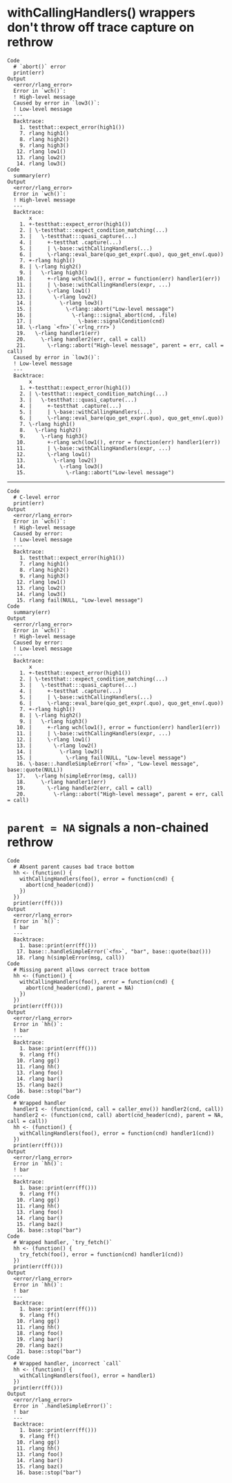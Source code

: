 # withCallingHandlers() wrappers don't throw off trace capture on rethrow

    Code
      # `abort()` error
      print(err)
    Output
      <error/rlang_error>
      Error in `wch()`:
      ! High-level message
      Caused by error in `low3()`:
      ! Low-level message
      ---
      Backtrace:
        1. testthat::expect_error(high1())
        7. rlang high1()
        8. rlang high2()
        9. rlang high3()
       12. rlang low1()
       13. rlang low2()
       14. rlang low3()
    Code
      summary(err)
    Output
      <error/rlang_error>
      Error in `wch()`:
      ! High-level message
      ---
      Backtrace:
           x
        1. +-testthat::expect_error(high1())
        2. | \-testthat:::expect_condition_matching(...)
        3. |   \-testthat:::quasi_capture(...)
        4. |     +-testthat .capture(...)
        5. |     | \-base::withCallingHandlers(...)
        6. |     \-rlang::eval_bare(quo_get_expr(.quo), quo_get_env(.quo))
        7. +-rlang high1()
        8. | \-rlang high2()
        9. |   \-rlang high3()
       10. |     +-rlang wch(low1(), error = function(err) handler1(err))
       11. |     | \-base::withCallingHandlers(expr, ...)
       12. |     \-rlang low1()
       13. |       \-rlang low2()
       14. |         \-rlang low3()
       15. |           \-rlang::abort("Low-level message")
       16. |             \-rlang:::signal_abort(cnd, .file)
       17. |               \-base::signalCondition(cnd)
       18. \-rlang `<fn>`(`<rlng_rrr>`)
       19.   \-rlang handler1(err)
       20.     \-rlang handler2(err, call = call)
       21.       \-rlang::abort("High-level message", parent = err, call = call)
      Caused by error in `low3()`:
      ! Low-level message
      ---
      Backtrace:
           x
        1. +-testthat::expect_error(high1())
        2. | \-testthat:::expect_condition_matching(...)
        3. |   \-testthat:::quasi_capture(...)
        4. |     +-testthat .capture(...)
        5. |     | \-base::withCallingHandlers(...)
        6. |     \-rlang::eval_bare(quo_get_expr(.quo), quo_get_env(.quo))
        7. \-rlang high1()
        8.   \-rlang high2()
        9.     \-rlang high3()
       10.       +-rlang wch(low1(), error = function(err) handler1(err))
       11.       | \-base::withCallingHandlers(expr, ...)
       12.       \-rlang low1()
       13.         \-rlang low2()
       14.           \-rlang low3()
       15.             \-rlang::abort("Low-level message")

---

    Code
      # C-level error
      print(err)
    Output
      <error/rlang_error>
      Error in `wch()`:
      ! High-level message
      Caused by error:
      ! Low-level message
      ---
      Backtrace:
        1. testthat::expect_error(high1())
        7. rlang high1()
        8. rlang high2()
        9. rlang high3()
       12. rlang low1()
       13. rlang low2()
       14. rlang low3()
       15. rlang fail(NULL, "Low-level message")
    Code
      summary(err)
    Output
      <error/rlang_error>
      Error in `wch()`:
      ! High-level message
      Caused by error:
      ! Low-level message
      ---
      Backtrace:
           x
        1. +-testthat::expect_error(high1())
        2. | \-testthat:::expect_condition_matching(...)
        3. |   \-testthat:::quasi_capture(...)
        4. |     +-testthat .capture(...)
        5. |     | \-base::withCallingHandlers(...)
        6. |     \-rlang::eval_bare(quo_get_expr(.quo), quo_get_env(.quo))
        7. +-rlang high1()
        8. | \-rlang high2()
        9. |   \-rlang high3()
       10. |     +-rlang wch(low1(), error = function(err) handler1(err))
       11. |     | \-base::withCallingHandlers(expr, ...)
       12. |     \-rlang low1()
       13. |       \-rlang low2()
       14. |         \-rlang low3()
       15. |           \-rlang fail(NULL, "Low-level message")
       16. \-base::.handleSimpleError(`<fn>`, "Low-level message", base::quote(NULL))
       17.   \-rlang h(simpleError(msg, call))
       18.     \-rlang handler1(err)
       19.       \-rlang handler2(err, call = call)
       20.         \-rlang::abort("High-level message", parent = err, call = call)

# `parent = NA` signals a non-chained rethrow

    Code
      # Absent parent causes bad trace bottom
      hh <- (function() {
        withCallingHandlers(foo(), error = function(cnd) {
          abort(cnd_header(cnd))
        })
      })
      print(err(ff()))
    Output
      <error/rlang_error>
      Error in `h()`:
      ! bar
      ---
      Backtrace:
        1. base::print(err(ff()))
       17. base::.handleSimpleError(`<fn>`, "bar", base::quote(baz()))
       18. rlang h(simpleError(msg, call))
    Code
      # Missing parent allows correct trace bottom
      hh <- (function() {
        withCallingHandlers(foo(), error = function(cnd) {
          abort(cnd_header(cnd), parent = NA)
        })
      })
      print(err(ff()))
    Output
      <error/rlang_error>
      Error in `hh()`:
      ! bar
      ---
      Backtrace:
        1. base::print(err(ff()))
        9. rlang ff()
       10. rlang gg()
       11. rlang hh()
       13. rlang foo()
       14. rlang bar()
       15. rlang baz()
       16. base::stop("bar")
    Code
      # Wrapped handler
      handler1 <- (function(cnd, call = caller_env()) handler2(cnd, call))
      handler2 <- (function(cnd, call) abort(cnd_header(cnd), parent = NA, call = call))
      hh <- (function() {
        withCallingHandlers(foo(), error = function(cnd) handler1(cnd))
      })
      print(err(ff()))
    Output
      <error/rlang_error>
      Error in `hh()`:
      ! bar
      ---
      Backtrace:
        1. base::print(err(ff()))
        9. rlang ff()
       10. rlang gg()
       11. rlang hh()
       13. rlang foo()
       14. rlang bar()
       15. rlang baz()
       16. base::stop("bar")
    Code
      # Wrapped handler, `try_fetch()`
      hh <- (function() {
        try_fetch(foo(), error = function(cnd) handler1(cnd))
      })
      print(err(ff()))
    Output
      <error/rlang_error>
      Error in `hh()`:
      ! bar
      ---
      Backtrace:
        1. base::print(err(ff()))
        9. rlang ff()
       10. rlang gg()
       11. rlang hh()
       18. rlang foo()
       19. rlang bar()
       20. rlang baz()
       21. base::stop("bar")
    Code
      # Wrapped handler, incorrect `call`
      hh <- (function() {
        withCallingHandlers(foo(), error = handler1)
      })
      print(err(ff()))
    Output
      <error/rlang_error>
      Error in `.handleSimpleError()`:
      ! bar
      ---
      Backtrace:
        1. base::print(err(ff()))
        9. rlang ff()
       10. rlang gg()
       11. rlang hh()
       13. rlang foo()
       14. rlang bar()
       15. rlang baz()
       16. base::stop("bar")

